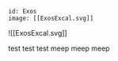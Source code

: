 
```leaflet
id: Exos
image: [[ExosExcal.svg]]
```

![[ExosExcal.svg]]

test test test
meep meep meep